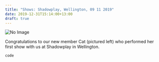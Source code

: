 ```yaml
---
title: "Shows: Shadowplay, Wellington, 09 11 2019"
date: 2019-12-31T15:14:00+13:00
draft: true
---
```


![No Image](/images/welly.jpg)

Congratulations to our new member Cat (pictured left) who performed her first show with us at Shadowplay in Wellington.

```
code
```




